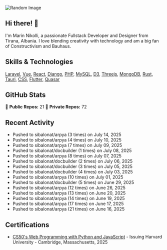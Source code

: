 ![Random Image](assets/4.png)
## Hi there! 👋

I'm Marin Nikolli, a passionate Fullstack Developer and Designer from Tirana, Albania. I love blending creativity with technology and am a big fan of Constructivism and Bauhaus.

## Skills & Technologies

[Laravel](https://laravel.com/), [Vue](https://vuejs.org/), [React](https://react.dev/), [Django](https://www.djangoproject.com/), [PHP](https://www.php.net/), [MySQL](https://www.mysql.com/), [D3](https://d3js.org/), [Threejs](https://threejs.org/), [MongoDB](https://www.mongodb.com/?msockid=18f41f88c021681c2a650aaac1546995), [Rust](https://www.rust-lang.org/), [Tauri](https://tauri.app/), [CSS](https://css3.com/), [Flutter](https://flutter.dev/), [Quasar](https://quasar.dev/)

## GitHub Stats

🌟 **Public Repos:** 21
🌟 **Private Repos:** 72  

## Recent Activity
- Pushed to sibalonat/arpya (3 times) on July 14, 2025
- Pushed to sibalonat/arpya (4 times) on July 10, 2025
- Pushed to sibalonat/arpya (7 times) on July 09, 2025
- Pushed to sibalonat/docbuilder (1 times) on July 08, 2025
- Pushed to sibalonat/arpya (8 times) on July 07, 2025
- Pushed to sibalonat/docbuilder (2 times) on July 06, 2025
- Pushed to sibalonat/docbuilder (3 times) on July 05, 2025
- Pushed to sibalonat/docbuilder (4 times) on July 03, 2025
- Pushed to sibalonat/arpya (10 times) on July 01, 2025
- Pushed to sibalonat/docbuilder (5 times) on June 29, 2025
- Pushed to sibalonat/arpya (12 times) on June 26, 2025
- Pushed to sibalonat/arpya (13 times) on June 20, 2025
- Pushed to sibalonat/arpya (14 times) on June 19, 2025
- Pushed to sibalonat/arpya (17 times) on June 17, 2025
- Pushed to sibalonat/arpya (21 times) on June 16, 2025



## Certifications

- [CS50's Web Programming with
Python and JavaScript](https://certificates.cs50.io/faf4470c-c773-489d-bc3e-b0086a8a5404.pdf?size=letter) - Issuing Harvard University - Cambridge, Massachusetts, 2025
